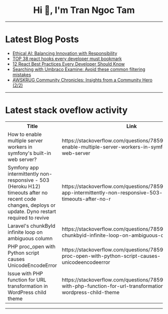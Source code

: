 <h1 align="center">Hi 👋, I'm Tran Ngoc Tam</h1>

---

# Latest Blog Posts 
<!-- BLOG-POST-LIST:START -->
- [Ethical AI: Balancing Innovation with Responsibility](https://dev.to/bingecoder89/ethical-ai-balancing-innovation-with-responsibility-2lgk)
- [TOP 38 react hooks every developer must bookmark](https://dev.to/kumarkalyan/top-38-react-hooks-every-developer-must-bookmark-4oj3)
- [12 React Best Practices Every Developer Should Know](https://dev.to/mayank_tamrkar/12-best-practices-every-developer-should-know-dle)
- [Searching with Umbraco Examine: Avoid these common filtering mistakes](https://dev.to/jemayn/searching-with-umbraco-examine-avoid-these-common-filtering-mistakes-1oin)
- [AWSKRUG Community Chronicles: Insights from a Community Hero &lpar;2/2&rpar;](https://dev.to/aws-heroes/awskrug-community-chronicles-insights-from-a-community-hero-22-2h0b)
<!-- BLOG-POST-LIST:END -->

---

# Latest stack oveflow activity
<table>
  <tr><th>Title</th><th>Link</th></tr>
  <!-- STACKOVERFLOW:START --><tr><td>How to enable multiple server workers in symfony&#39;s built-in web server?</td><td>https://stackoverflow.com/questions/78599141/how-to-enable-multiple-server-workers-in-symfonys-built-in-web-server</td></tr><tr><td>Symfony app intermittently non-responsive - 503 &lpar;Heroku H12&rpar; timeouts after no recent code changes, deploys or update. Dyno restart required to revive</td><td>https://stackoverflow.com/questions/78599074/symfony-app-intermittently-non-responsive-503-heroku-h12-timeouts-after-no-r</td></tr><tr><td>Laravel&#39;s chunkById infinite loop on ambiguous column</td><td>https://stackoverflow.com/questions/78599068/laravels-chunkbyid-infinite-loop-on-ambiguous-column</td></tr><tr><td>PHP proc_open with Python script causes UnicodeEncodeError</td><td>https://stackoverflow.com/questions/78599045/php-proc-open-with-python-script-causes-unicodeencodeerror</td></tr><tr><td>Issue with PHP function for URL transformation in WordPress child theme</td><td>https://stackoverflow.com/questions/78598972/issue-with-php-function-for-url-transformation-in-wordpress-child-theme</td></tr><!-- STACKOVERFLOW:END -->
</table>

---


